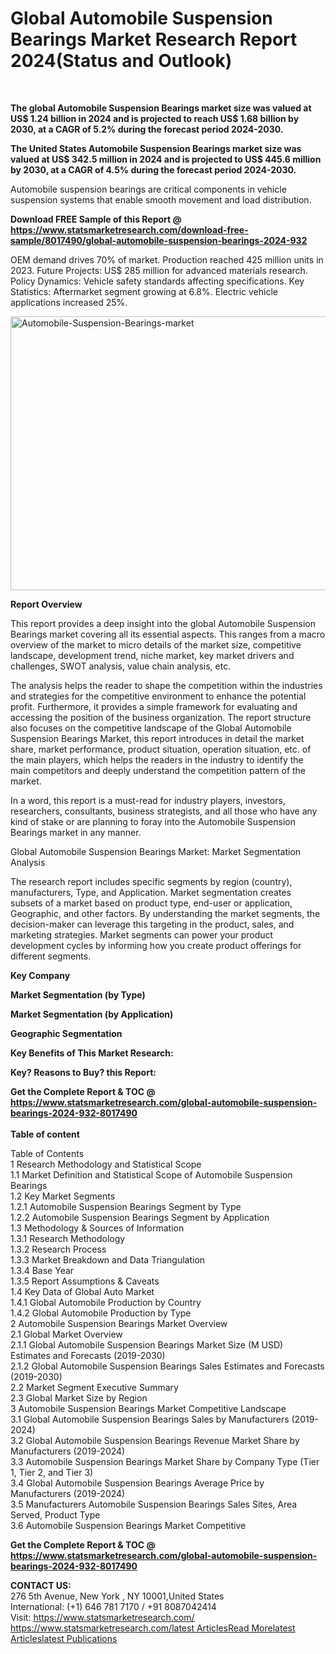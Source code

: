 <h1>Global Automobile Suspension Bearings Market Research Report 2024(Status and Outlook)</h1><br/><p><strong>The global Automobile Suspension Bearings market size was valued at US$ 1.24 billion in 2024 and is projected to reach US$ 1.68 billion by 2030, at a <strong>CAGR</strong> of 5.2% during the forecast period 2024-2030.</strong></p><p><strong>The United States Automobile Suspension Bearings market size was valued at US$ 342.5 million in 2024 and is projected to US$ 445.6 million by 2030, at a <strong>CAGR</strong> of 4.5% during the forecast period 2024-2030.</strong></p><p>Automobile suspension bearings are critical components in vehicle suspension systems that enable smooth movement and load distribution.</p><p><strong>Download FREE Sample of this Report @ <a href="https://www.statsmarketresearch.com/download-free-sample/8017490/global-automobile-suspension-bearings-2024-932">https://www.statsmarketresearch.com/download-free-sample/8017490/global-automobile-suspension-bearings-2024-932</a></strong></p><p>OEM demand drives 70% of market. Production reached 425 million units in 2023. Future Projects: US$ 285 million for advanced materials research. Policy Dynamics: Vehicle safety standards affecting specifications. Key Statistics: Aftermarket segment growing at 6.8%. Electric vehicle applications increased 25%.</p><p><img alt="Automobile-Suspension-Bearings-market" src="https://www.grandresearchstore.com/assets/report-images/Automobile_Suspension_Bearings_market.png" style="width: 730px; height: 438px;"></p><p><strong>Report Overview</strong></p><p>This report provides a deep insight into the global Automobile Suspension Bearings market covering all its essential aspects. This ranges from a macro overview of the market to micro details of the market size, competitive landscape, development trend, niche market, key market drivers and challenges, SWOT analysis, value chain analysis, etc.</p><p>The analysis helps the reader to shape the competition within the industries and strategies for the competitive environment to enhance the potential profit. Furthermore, it provides a simple framework for evaluating and accessing the position of the business organization. The report structure also focuses on the competitive landscape of the Global Automobile Suspension Bearings Market, this report introduces in detail the market share, market performance, product situation, operation situation, etc. of the main players, which helps the readers in the industry to identify the main competitors and deeply understand the competition pattern of the market.</p><p>In a word, this report is a must-read for industry players, investors, researchers, consultants, business strategists, and all those who have any kind of stake or are planning to foray into the Automobile Suspension Bearings market in any manner.</p><p>Global Automobile Suspension Bearings Market: Market Segmentation Analysis</p><p>The research report includes specific segments by region (country), manufacturers, Type, and Application. Market segmentation creates subsets of a market based on product type, end-user or application, Geographic, and other factors. By understanding the market segments, the decision-maker can leverage this targeting in the product, sales, and marketing strategies. Market segments can power your product development cycles by informing how you create product offerings for different segments.</p><p><strong>Key Company</strong></p><p><strong>Market Segmentation (by Type)</strong></p><p><strong>Market Segmentation (<strong>by Application</strong>)</strong></p><p><strong>Geographic Segmentation</strong></p><p><strong>Key Benefits of This Market Research:</strong></p><p><strong>Key? <strong>Reasons to Buy</strong>? this Report:</strong></p><div><b>Get the Complete Report & TOC @ <a href="https://www.statsmarketresearch.com/global-automobile-suspension-bearings-2024-932-8017490">https://www.statsmarketresearch.com/global-automobile-suspension-bearings-2024-932-8017490</a></b></div><br><b>Table of content</b><p>Table of Contents<br /> 1 Research Methodology and Statistical Scope<br /> 1.1 Market Definition and Statistical Scope of Automobile Suspension Bearings<br /> 1.2 Key Market Segments<br /> 1.2.1 Automobile Suspension Bearings Segment by Type<br /> 1.2.2 Automobile Suspension Bearings Segment by Application<br /> 1.3 Methodology & Sources of Information<br /> 1.3.1 Research Methodology<br /> 1.3.2 Research Process<br /> 1.3.3 Market Breakdown and Data Triangulation<br /> 1.3.4 Base Year<br /> 1.3.5 Report Assumptions & Caveats<br /> 1.4 Key Data of Global Auto Market<br /> 1.4.1 Global Automobile Production by Country<br /> 1.4.2 Global Automobile Production by Type<br /> 2 Automobile Suspension Bearings Market Overview<br /> 2.1 Global Market Overview<br /> 2.1.1 Global Automobile Suspension Bearings Market Size (M USD) Estimates and Forecasts (2019-2030)<br /> 2.1.2 Global Automobile Suspension Bearings Sales Estimates and Forecasts (2019-2030)<br /> 2.2 Market Segment Executive Summary<br /> 2.3 Global Market Size by Region<br /> 3 Automobile Suspension Bearings Market Competitive Landscape<br /> 3.1 Global Automobile Suspension Bearings Sales by Manufacturers (2019-2024)<br /> 3.2 Global Automobile Suspension Bearings Revenue Market Share by Manufacturers (2019-2024)<br /> 3.3 Automobile Suspension Bearings Market Share by Company Type (Tier 1, Tier 2, and Tier 3)<br /> 3.4 Global Automobile Suspension Bearings Average Price by Manufacturers (2019-2024)<br /> 3.5 Manufacturers Automobile Suspension Bearings Sales Sites, Area Served, Product Type<br /> 3.6 Automobile Suspension Bearings Market Competitive <br><div><b>Get the Complete Report & TOC @ <a href="https://www.statsmarketresearch.com/global-automobile-suspension-bearings-2024-932-8017490">https://www.statsmarketresearch.com/global-automobile-suspension-bearings-2024-932-8017490</a></b></div></p> <b>CONTACT US:</b><br>276 5th Avenue, New York , NY 10001,United States<br>International: (+1) 646 781 7170 / +91 8087042414<br>Visit: <a href="https://www.statsmarketresearch.com/">https://www.statsmarketresearch.com/</a><br><a href="https://gyeongbokgung.com">https://www.statsmarketresearch.com/</a><a href="https://hallyeomaritime.com">latest Articles</a><a href="https://jingwansa.com">Read More</a><a href=https://nguoiviet.jp/">latest Articles</a><a href="https://www.intelmarketresearch.com/">latest Publications</a>